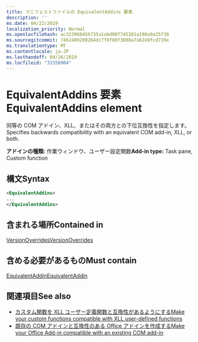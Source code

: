 ```yaml
---
title: マニフェストファイルの EquivalentAddins 要素
description: ''
ms.date: 04/22/2019
localization_priority: Normal
ms.openlocfilehash: ac323968456735a1abd007745381a190a9a25f38
ms.sourcegitcommit: 7462409209264dc7f8f89f3808a7a6249fcd739e
ms.translationtype: MT
ms.contentlocale: ja-JP
ms.lasthandoff: 04/26/2019
ms.locfileid: "33356904"
---
```

# <a name="equivalentaddins-element"></a><span data-ttu-id="7d573-102">EquivalentAddins 要素</span><span class="sxs-lookup"><span data-stu-id="7d573-102">EquivalentAddins element</span></span>

<span data-ttu-id="7d573-103">同等の COM アドイン、XLL、またはその両方との下位互換性を指定します。</span><span class="sxs-lookup"><span data-stu-id="7d573-103">Specifies backwards compatibility with an equivalent COM add-in, XLL, or both.</span></span>

<span data-ttu-id="7d573-104">**アドインの種類:** 作業ウィンドウ、ユーザー設定関数</span><span class="sxs-lookup"><span data-stu-id="7d573-104">**Add-in type:** Task pane, Custom function</span></span>

## <a name="syntax"></a><span data-ttu-id="7d573-105">構文</span><span class="sxs-lookup"><span data-stu-id="7d573-105">Syntax</span></span>

```XML
<EquivalentAddins>
...  
</EquivalentAddins>  
```

## <a name="contained-in"></a><span data-ttu-id="7d573-106">含まれる場所</span><span class="sxs-lookup"><span data-stu-id="7d573-106">Contained in</span></span>

[<span data-ttu-id="7d573-107">VersionOverrides</span><span class="sxs-lookup"><span data-stu-id="7d573-107">VersionOverrides</span></span>](versionoverrides.md)

## <a name="must-contain"></a><span data-ttu-id="7d573-108">含める必要があるもの</span><span class="sxs-lookup"><span data-stu-id="7d573-108">Must contain</span></span>

[<span data-ttu-id="7d573-109">EquivalentAddin</span><span class="sxs-lookup"><span data-stu-id="7d573-109">EquivalentAddin</span></span>](equivalentaddin.md)

## <a name="see-also"></a><span data-ttu-id="7d573-110">関連項目</span><span class="sxs-lookup"><span data-stu-id="7d573-110">See also</span></span>

- [<span data-ttu-id="7d573-111">カスタム関数を XLL ユーザー定義関数と互換性があるようにする</span><span class="sxs-lookup"><span data-stu-id="7d573-111">Make your custom functions compatible with XLL user-defined functions</span></span>](../../excel/make-custom-functions-compatible-with-xll-udf.md)
- [<span data-ttu-id="7d573-112">既存の COM アドインと互換性のある Office アドインを作成する</span><span class="sxs-lookup"><span data-stu-id="7d573-112">Make your Office Add-in compatible with an existing COM add-in</span></span>](../../develop/make-office-add-in-compatible-with-existing-com-add-in.md)
